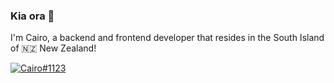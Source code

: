 ### Kia ora 👋

I'm Cairo, a backend and frontend developer that resides in the South Island of 🇳🇿 New Zealand!

[![Cairo#1123](https://img.shields.io/endpoint?label=currently&url=https://dev.discordprofiles.me/api/badge/status/208105877838888960?simple=true)](https://discordextremelist.xyz/en-NZ/users/208105877838888960)
